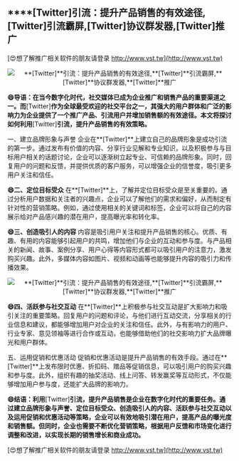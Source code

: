 ## ****[Twitter]**引流：提升产品销售的有效途径,**[Twitter]**引流霸屏,**[Twitter]**协议群发器,**[Twitter]**推广**

[😍想了解推广相关软件的朋友请登录 http://www.vst.tw](http://www.vst.tw)

 <center><img src="https://vst.tw/MP4/tuiguang/png/0.png" alt="**[Twitter]**引流：提升产品销售的有效途径,**[Twitter]**引流霸屏,**[Twitter]**协议群发器,**[Twitter]**推广"></center>

**😄导语：在当今数字化时代，社交媒体已成为企业推广和销售产品的重要渠道之一。而**[Twitter]**作为全球最受欢迎的社交平台之一，其强大的用户群体和广泛的影响力为企业提供了一个推广产品、引流用户并增加销售额的有效途径。本文将探讨如何利用**[Twitter]**引流，提升产品销售的有效策略。**

一、建立品牌形象与声誉
企业在**[Twitter]**上建立自己的品牌形象是成功引流的第一步。通过发布有价值的内容、分享行业见解和专业知识，以及积极参与与目标用户相关的话题讨论，企业可以逐渐树立起专业、可信赖的品牌形象。同时，回复用户的问题和反馈，并提供优质的客户服务，可以增强企业的信誉度，吸引更多用户关注和信任。

**😄二、定位目标受众**
在**[Twitter]**上，了解并定位目标受众是至关重要的。通过分析用户数据和关注者的兴趣点，企业可以了解他们的需求和偏好，从而制定有针对性的营销策略。例如，通过使用相关的关键词和标签，企业可以将自己的内容展示给对产品感兴趣的潜在用户，提高曝光率和转化率。

**😄三、创造吸引人的内容**
内容是吸引用户关注和提升产品销售的核心。优质、有趣、有用的内容能够引起用户的共鸣，增加他们与企业的互动和参与度。与产品相关的新闻、故事、案例分享、用户心得等内容形式都可以吸引用户的注意力，激发购买兴趣。此外，多媒体内容如图片、视频和动画等也能够提升内容的吸引力和传播效果。

 <center><img src="https://vst.tw/MP4/tuiguang/png/3.png" alt="**[Twitter]**引流：提升产品销售的有效途径,**[Twitter]**引流霸屏,**[Twitter]**协议群发器,**[Twitter]**推广"></center>

**😄四、活跃参与社交互动**
在**[Twitter]**上积极参与社交互动是扩大影响力和吸引关注的重要策略。回复用户的问题和评论，与他们进行互动交流，分享相关的行业信息和建议，都能够增加用户对企业的关注和信任。此外，与有影响力的用户、行业专家、意见领袖等进行合作或互动，也能够借助他们的社交影响力扩大品牌曝光和用户群体。

五、运用促销和优惠活动
促销和优惠活动是提升产品销售的有效手段。通过在**[Twitter]**上发布限时优惠、折扣码、赠品等促销信息，可以吸引用户的购买兴趣和参与度。此外，组织有趣的抽奖活动、线上问答、转发赢奖等互动形式，不仅能够增加用户参与度，还能扩大品牌的影响力。

**😄结语：利用**[Twitter]**引流，提升产品销售是企业在数字化时代的重要任务。通过建立品牌形象与声誉、定位目标受众、创造吸引人的内容、活跃参与社交互动以及运用促销和优惠活动等策略，企业可以有效地吸引潜在用户，提高产品的曝光度和销售额。但同时，企业也需要不断优化营销策略，根据用户反馈和市场变化进行调整和改进，以实现长期的销售增长和商业成功。**

[😍想了解推广相关软件的朋友请登录 http://www.vst.tw](http://www.vst.tw)



